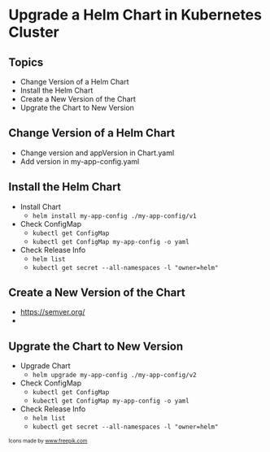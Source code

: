 
# Upgrade a Helm Chart in Kubernetes Cluster
## Topics
- Change Version of a Helm Chart 
- Install the Helm Chart 
- Create a New Version of the Chart
- Upgrate the Chart to New Version

## Change Version of a Helm Chart  
- Change version and appVersion in Chart.yaml  
- Add version in my-app-config.yaml  

## Install the Helm Chart     
- Install Chart
  - `helm install my-app-config ./my-app-config/v1 `
- Check ConfigMap
  - `kubectl get ConfigMap`  
  - `kubectl get ConfigMap my-app-config -o yaml`  
- Check Release Info 
  - `helm list`   
  - `kubectl get secret --all-namespaces -l "owner=helm"`   

## Create a New Version of the Chart
  - https://semver.org/  
- 
## Upgrate the Chart to New Version
- Upgrade Chart
  - `helm upgrade my-app-config ./my-app-config/v2`   
- Check ConfigMap
  - `kubectl get ConfigMap`  
  - `kubectl get ConfigMap my-app-config -o yaml`  
- Check Release Info 
  - `helm list`   
  - `kubectl get secret --all-namespaces -l "owner=helm"`   



<font size=1 >Icons made by www.freepik.com</font> 

    